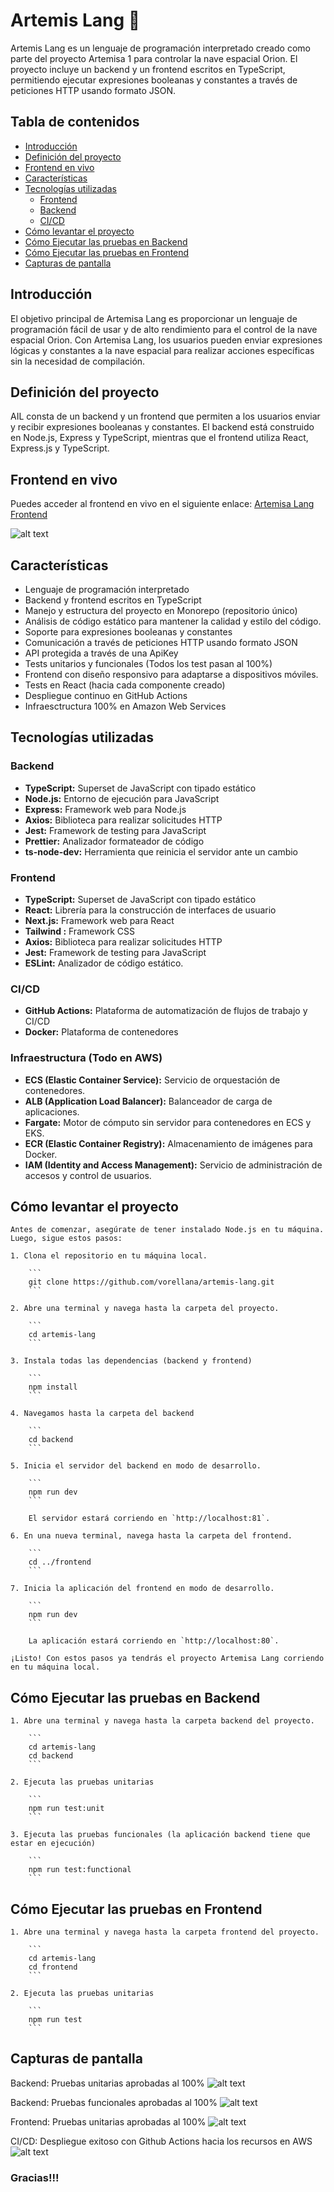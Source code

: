 # Artemis Lang 🚀

Artemis Lang es un lenguaje de programación interpretado creado como parte del proyecto Artemisa 1 para controlar la nave espacial Orion. El proyecto incluye un backend y un frontend escritos en TypeScript, permitiendo ejecutar expresiones booleanas y constantes a través de peticiones HTTP usando formato JSON.

## Tabla de contenidos

- [Introducción](#introducción)
- [Definición del proyecto](#definición-del-proyecto)
- [Frontend en vivo](#frontend-en-vivo)
- [Características](#características)
- [Tecnologías utilizadas](#tecnologías-utilizadas)
  - [Frontend](#frontend)
  - [Backend](#backend)
  - [CI/CD](#cicd)
- [Cómo levantar el proyecto](#cómo-levantar-el-proyecto)
- [Cómo Ejecutar las pruebas en Backend](#Cómo-Ejecutar-las-pruebas-en-Backend)
- [Cómo Ejecutar las pruebas en Frontend](#Cómo-Ejecutar-las-pruebas-en-Frontend)
- [Capturas de pantalla](#Capturas-de-pantalla)

## Introducción

El objetivo principal de Artemisa Lang es proporcionar un lenguaje de programación fácil de usar y de alto rendimiento para el control de la nave espacial Orion. Con Artemisa Lang, los usuarios pueden enviar expresiones lógicas y constantes a la nave espacial para realizar acciones específicas sin la necesidad de compilación.

## Definición del proyecto

AIL consta de un backend y un frontend que permiten a los usuarios enviar y recibir expresiones booleanas y constantes. El backend está construido en Node.js, Express y TypeScript, mientras que el frontend utiliza React, Express.js y TypeScript.

## Frontend en vivo

Puedes acceder al frontend en vivo en el siguiente enlace: <a href="http://artemis-frontend-balance-b-1639758126.us-east-1.elb.amazonaws.com/" target="_blank">Artemisa Lang Frontend</a>

![alt text](https://github.com/vorellana/artemis-lang/blob/main/resources/images/main.png?raw=true)

## Características

- Lenguaje de programación interpretado
- Backend y frontend escritos en TypeScript
- Manejo y estructura del proyecto en Monorepo (repositorio único)
- Análisis de código estático para mantener la calidad y estilo del código.
- Soporte para expresiones booleanas y constantes
- Comunicación a través de peticiones HTTP usando formato JSON
- API protegida a través de una ApiKey
- Tests unitarios y funcionales (Todos los test pasan al 100%)
- Frontend con diseño responsivo para adaptarse a dispositivos móviles.
- Tests en React (hacia cada componente creado)
- Despliegue continuo en GitHub Actions
- Infraesctructura 100% en Amazon Web Services

## Tecnologías utilizadas

### Backend

- **TypeScript:** Superset de JavaScript con tipado estático
- **Node.js:** Entorno de ejecución para JavaScript
- **Express:** Framework web para Node.js
- **Axios:** Biblioteca para realizar solicitudes HTTP
- **Jest:** Framework de testing para JavaScript
- **Prettier:** Analizador formateador de código
- **ts-node-dev:** Herramienta que reinicia el servidor ante un cambio
### Frontend

- **TypeScript:** Superset de JavaScript con tipado estático
- **React:** Librería para la construcción de interfaces de usuario
- **Next.js:** Framework web para React
- **Tailwind :** Framework CSS
- **Axios:** Biblioteca para realizar solicitudes HTTP
- **Jest:** Framework de testing para JavaScript
- **ESLint:** Analizador de código estático.

### CI/CD

- **GitHub Actions:** Plataforma de automatización de flujos de trabajo y CI/CD
- **Docker:** Plataforma de contenedores

### Infraestructura (Todo en AWS)

- **ECS (Elastic Container Service):** Servicio de orquestación de contenedores.
- **ALB (Application Load Balancer):** Balanceador de carga de aplicaciones.
- **Fargate:** Motor de cómputo sin servidor para contenedores en ECS y EKS.
- **ECR (Elastic Container Registry):** Almacenamiento de imágenes para Docker.
- **IAM (Identity and Access Management):** Servicio de administración de accesos y control de usuarios.

## Cómo levantar el proyecto

    Antes de comenzar, asegúrate de tener instalado Node.js en tu máquina. Luego, sigue estos pasos:

    1. Clona el repositorio en tu máquina local.

        ```
        git clone https://github.com/vorellana/artemis-lang.git
        ```

    2. Abre una terminal y navega hasta la carpeta del proyecto.

        ```
        cd artemis-lang
        ```

    3. Instala todas las dependencias (backend y frontend)

        ```
        npm install
        ```

    4. Navegamos hasta la carpeta del backend

        ```
        cd backend
        ```

    5. Inicia el servidor del backend en modo de desarrollo.

        ```
        npm run dev
        ```

        El servidor estará corriendo en `http://localhost:81`.

    6. En una nueva terminal, navega hasta la carpeta del frontend.

        ```
        cd ../frontend
        ```

    7. Inicia la aplicación del frontend en modo de desarrollo.

        ```
        npm run dev
        ```

        La aplicación estará corriendo en `http://localhost:80`.

    ¡Listo! Con estos pasos ya tendrás el proyecto Artemisa Lang corriendo en tu máquina local.



## Cómo Ejecutar las pruebas en Backend

    1. Abre una terminal y navega hasta la carpeta backend del proyecto.

        ```
        cd artemis-lang
        cd backend
        ```

    2. Ejecuta las pruebas unitarias

        ```
        npm run test:unit
        ```

    3. Ejecuta las pruebas funcionales (la aplicación backend tiene que estar en ejecución)

        ```
        npm run test:functional
        ```

## Cómo Ejecutar las pruebas en Frontend

    1. Abre una terminal y navega hasta la carpeta frontend del proyecto.

        ```
        cd artemis-lang
        cd frontend
        ```

    2. Ejecuta las pruebas unitarias

        ```
        npm run test
        ```

## Capturas de pantalla 

Backend: Pruebas unitarias aprobadas al 100%
![alt text](https://github.com/vorellana/artemis-lang/blob/main/resources/images/unit_test.png)

Backend: Pruebas funcionales aprobadas al 100%
![alt text](https://github.com/vorellana/artemis-lang/blob/main/resources/images/functional_test.png)

Frontend: Pruebas unitarias aprobadas al 100%
![alt text](https://github.com/vorellana/artemis-lang/blob/main/resources/images/front_test.png)

CI/CD: Despliegue exitoso con Github Actions hacia los recursos en AWS
![alt text](https://github.com/vorellana/artemis-lang/blob/main/resources/images/deploy.png)


### Gracias!!!



